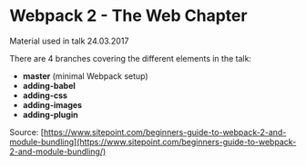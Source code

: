 # Webpack 2 - The Web Chapter

Material used in talk 24.03.2017

There are 4 branches covering the different elements in the talk:
- **master** (minimal Webpack setup)
- **adding-babel**
- **adding-css**
- **adding-images**
- **adding-plugin**

Source: [https://www.sitepoint.com/beginners-guide-to-webpack-2-and-module-bundling](https://www.sitepoint.com/beginners-guide-to-webpack-2-and-module-bundling/)

